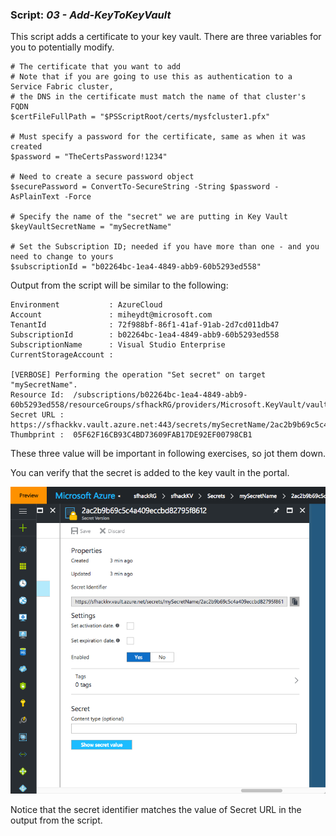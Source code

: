 ### Script: *03 - Add-KeyToKeyVault*
This script adds a certificate to your key vault.  There are three variables for you to potentially modify.
```
# The certificate that you want to add
# Note that if you are going to use this as authentication to a Service Fabric cluster,
# the DNS in the certificate must match the name of that cluster's FQDN
$certFileFullPath = "$PSScriptRoot/certs/mysfcluster1.pfx"

# Must specify a password for the certificate, same as when it was created
$password = "TheCertsPassword!1234"

# Need to create a secure password object
$securePassword = ConvertTo-SecureString -String $password -AsPlainText -Force

# Specify the name of the "secret" we are putting in Key Vault
$keyVaultSecretName = "mySecretName"

# Set the Subscription ID; needed if you have more than one - and you need to change to yours
$subscriptionId = "b02264bc-1ea4-4849-abb9-60b5293ed558" 
```

Output from the script will be similar to the following:
```
Environment           : AzureCloud
Account               : miheydt@microsoft.com
TenantId              : 72f988bf-86f1-41af-91ab-2d7cd011db47
SubscriptionId        : b02264bc-1ea4-4849-abb9-60b5293ed558
SubscriptionName      : Visual Studio Enterprise
CurrentStorageAccount : 

[VERBOSE] Performing the operation "Set secret" on target "mySecretName".
Resource Id:  /subscriptions/b02264bc-1ea4-4849-abb9-60b5293ed558/resourceGroups/sfhackRG/providers/Microsoft.KeyVault/vaults/sfhackKV
Secret URL :  https://sfhackkv.vault.azure.net:443/secrets/mySecretName/2ac2b9b69c5c4a409eccbd82795f8612
Thumbprint :  05F62F16CB93C4BD73609FAB17DE92EF00798CB1
```

These three value will be important in following exercises, so jot them down.

You can verify that the secret is added to the key vault in the portal.

![](images/03_01.png)

Notice that the secret identifier matches the value of Secret URL in the output from the script.